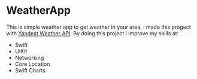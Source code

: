 # WeatherApp

 This is simple weather app to get weather in your area, i made this progect with [Yandext Weather API](https://yandex.com/dev/weather/). 
By doing this project i improve my skills at: 
- Swift 
- UIKit
- Networking
- Core Location 
- Swift Charts
 
